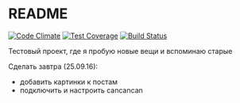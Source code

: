 # README

[![Code Climate](https://codeclimate.com/github/lHydra/rescue/badges/gpa.svg)](https://codeclimate.com/github/lHydra/rescue)
[![Test Coverage](https://codeclimate.com/github/lHydra/rescue/badges/coverage.svg)](https://codeclimate.com/github/lHydra/rescue/coverage)
[![Build Status](https://travis-ci.org/lHydra/rescue.svg?branch=master)](https://travis-ci.org/lHydra/rescue)

Тестовый проект, где я пробую новые вещи и вспоминаю старые

Сделать завтра (25.09.16):

* добавить картинки к постам
* подключить и настроить cancancan
